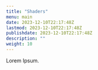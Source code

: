 ```yaml
---
title: "Shaders"
menu: main
date: 2023-12-10T22:17:48Z
lastmod: 2023-12-10T22:17:48Z
publishdate: 2023-12-10T22:17:48Z
description: ""
weight: 10
---
```


Lorem Ipsum.

